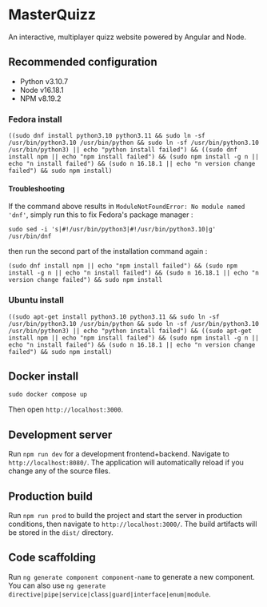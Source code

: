# MasterQuizz

An interactive, multiplayer quizz website powered by Angular and Node.

## Recommended configuration

-   Python v3.10.7
-   Node v16.18.1
-   NPM v8.19.2

### Fedora install

```
((sudo dnf install python3.10 python3.11 && sudo ln -sf /usr/bin/python3.10 /usr/bin/python && sudo ln -sf /usr/bin/python3.10 /usr/bin/python3) || echo "python install failed") && ((sudo dnf install npm || echo "npm install failed") && (sudo npm install -g n || echo "n install failed") && (sudo n 16.18.1 || echo "n version change failed") && sudo npm install)
```

#### Troubleshooting

If the command above results in `ModuleNotFoundError: No module named 'dnf'`, simply run this to fix Fedora's package manager :

```
sudo sed -i 's|#!/usr/bin/python3|#!/usr/bin/python3.10|g' /usr/bin/dnf
```

then run the second part of the installation command again :

```
(sudo dnf install npm || echo "npm install failed") && (sudo npm install -g n || echo "n install failed") && (sudo n 16.18.1 || echo "n version change failed") && sudo npm install
```

### Ubuntu install

```
((sudo apt-get install python3.10 python3.11 && sudo ln -sf /usr/bin/python3.10 /usr/bin/python && sudo ln -sf /usr/bin/python3.10 /usr/bin/python3) || echo "python install failed") && ((sudo apt-get install npm || echo "npm install failed") && (sudo npm install -g n || echo "n install failed") && (sudo n 16.18.1 || echo "n version change failed") && sudo npm install)
```

## Docker install

```
sudo docker compose up
```

Then open `http://localhost:3000`.

## Development server

Run `npm run dev` for a development frontend+backend. Navigate to `http://localhost:8080/`. The application will automatically reload if you change any of the source files.

## Production build

Run `npm run prod` to build the project and start the server in production conditions, then navigate to `http://localhost:3000/`. The build artifacts will be stored in the `dist/` directory.

## Code scaffolding

Run `ng generate component component-name` to generate a new component. You can also use `ng generate directive|pipe|service|class|guard|interface|enum|module`.

